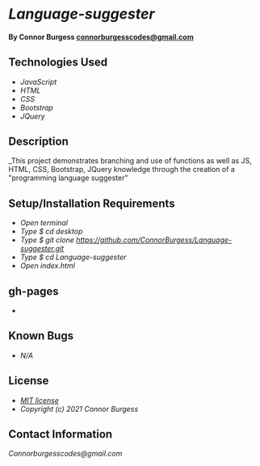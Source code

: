 # _Language-suggester_

#### By Connor Burgess <connorburgesscodes@gmail.com> 

## Technologies Used
* _JavaScript_
* _HTML_ 
* _CSS_
* _Bootstrap_
* _JQuery_


## Description

_This project demonstrates branching and use of functions as well as JS, HTML, CSS, Bootstrap, JQuery knowledge through the creation of a "programming language suggester"


## Setup/Installation Requirements
* _Open terminal_
* _Type $ cd desktop_
* _Type $ git clone https://github.com/ConnorBurgess/Language-suggester.git_
* _Type $ cd Language-suggester_
* _Open index.html_

## gh-pages
* 

## Known Bugs

* _N/A_

## License

* _[MIT license](https://mit-license.org/)_
* _Copyright (c) 2021 Connor Burgess_
## Contact Information

_Connorburgesscodes@gmail.com_